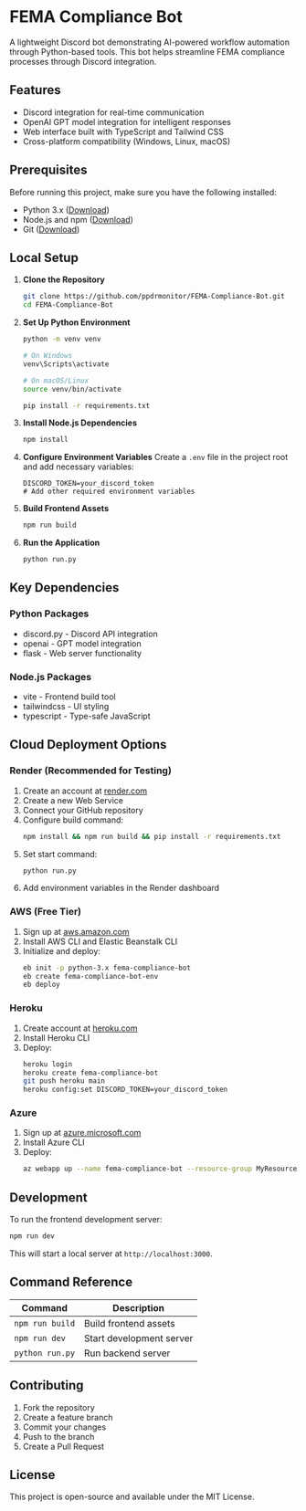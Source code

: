 # FEMA Compliance Bot

A lightweight Discord bot demonstrating AI-powered workflow automation through Python-based tools. This bot helps streamline FEMA compliance processes through Discord integration.

## Features

- Discord integration for real-time communication
- OpenAI GPT model integration for intelligent responses
- Web interface built with TypeScript and Tailwind CSS
- Cross-platform compatibility (Windows, Linux, macOS)

## Prerequisites

Before running this project, make sure you have the following installed:

- Python 3.x ([Download](https://python.org))
- Node.js and npm ([Download](https://nodejs.org))
- Git ([Download](https://git-scm.com))

## Local Setup

1. **Clone the Repository**
   ```bash
   git clone https://github.com/ppdrmonitor/FEMA-Compliance-Bot.git
   cd FEMA-Compliance-Bot
   ```

2. **Set Up Python Environment**
   ```bash
   python -m venv venv
   
   # On Windows
   venv\Scripts\activate
   
   # On macOS/Linux
   source venv/bin/activate
   
   pip install -r requirements.txt
   ```

3. **Install Node.js Dependencies**
   ```bash
   npm install
   ```

4. **Configure Environment Variables**
   Create a `.env` file in the project root and add necessary variables:
   ```
   DISCORD_TOKEN=your_discord_token
   # Add other required environment variables
   ```

5. **Build Frontend Assets**
   ```bash
   npm run build
   ```

6. **Run the Application**
   ```bash
   python run.py
   ```

## Key Dependencies

### Python Packages
- discord.py - Discord API integration
- openai - GPT model integration
- flask - Web server functionality

### Node.js Packages
- vite - Frontend build tool
- tailwindcss - UI styling
- typescript - Type-safe JavaScript

## Cloud Deployment Options

### Render (Recommended for Testing)
1. Create an account at [render.com](https://render.com)
2. Create a new Web Service
3. Connect your GitHub repository
4. Configure build command:
   ```bash
   npm install && npm run build && pip install -r requirements.txt
   ```
5. Set start command:
   ```bash
   python run.py
   ```
6. Add environment variables in the Render dashboard

### AWS (Free Tier)
1. Sign up at [aws.amazon.com](https://aws.amazon.com)
2. Install AWS CLI and Elastic Beanstalk CLI
3. Initialize and deploy:
   ```bash
   eb init -p python-3.x fema-compliance-bot
   eb create fema-compliance-bot-env
   eb deploy
   ```

### Heroku
1. Create account at [heroku.com](https://heroku.com)
2. Install Heroku CLI
3. Deploy:
   ```bash
   heroku login
   heroku create fema-compliance-bot
   git push heroku main
   heroku config:set DISCORD_TOKEN=your_discord_token
   ```

### Azure
1. Sign up at [azure.microsoft.com](https://azure.microsoft.com)
2. Install Azure CLI
3. Deploy:
   ```bash
   az webapp up --name fema-compliance-bot --resource-group MyResourceGroup --runtime "PYTHON|3.9"
   ```

## Development

To run the frontend development server:
```bash
npm run dev
```

This will start a local server at `http://localhost:3000`.

## Command Reference

| Command | Description |
|---------|-------------|
| `npm run build` | Build frontend assets |
| `npm run dev` | Start development server |
| `python run.py` | Run backend server |

## Contributing

1. Fork the repository
2. Create a feature branch
3. Commit your changes
4. Push to the branch
5. Create a Pull Request

## License

This project is open-source and available under the MIT License.
